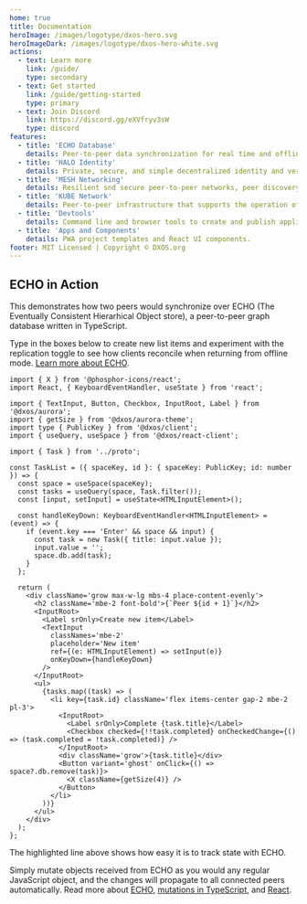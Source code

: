 ```yaml
---
home: true
title: Documentation
heroImage: /images/logotype/dxos-hero.svg
heroImageDark: /images/logotype/dxos-hero-white.svg
actions:
  - text: Learn more
    link: /guide/
    type: secondary
  - text: Get started
    link: /guide/getting-started
    type: primary
  - text: Join Discord
    link: https://discord.gg/eXVfryv3sW
    type: discord
features:
  - title: 'ECHO Database'
    details: Peer-to-peer data synchronization for real time and offline-first applications.
  - title: 'HALO Identity'
    details: Private, secure, and simple decentralized identity and verifiable credentials.
  - title: 'MESH Networking'
    details: Resilient snd secure peer-to-peer networks, peer discovery, NAT traversal.
  - title: 'KUBE Network'
    details: Peer-to-peer infrastructure that supports the operation of the DXOS network.
  - title: 'Devtools'
    details: Command line and browser tools to create and publish applications, and manage KUBE network infrastructure.
  - title: 'Apps and Components'
    details: PWA project templates and React UI components.
footer: MIT Licensed | Copyright © DXOS.org
---
```


## ECHO in Action

This demonstrates how two peers would synchronize over ECHO (The Eventually Consistent Hierarhical Object store), a peer-to-peer graph database written in TypeScript. 

Type in the boxes below to create new list items and experiment with the replication toggle to see how clients reconcile when returning from offline mode. [Learn more about ECHO](/guide/).

```tsx file=../node_modules/@dxos/examples/src/examples/TaskList.tsx#L5-L56 showcase peers=2 controls=fork
import { X } from '@phosphor-icons/react';
import React, { KeyboardEventHandler, useState } from 'react';

import { TextInput, Button, Checkbox, InputRoot, Label } from '@dxos/aurora';
import { getSize } from '@dxos/aurora-theme';
import type { PublicKey } from '@dxos/client';
import { useQuery, useSpace } from '@dxos/react-client';

import { Task } from '../proto';

const TaskList = ({ spaceKey, id }: { spaceKey: PublicKey; id: number }) => {
  const space = useSpace(spaceKey);
  const tasks = useQuery(space, Task.filter());
  const [input, setInput] = useState<HTMLInputElement>();

  const handleKeyDown: KeyboardEventHandler<HTMLInputElement> = (event) => {
    if (event.key === 'Enter' && space && input) {
      const task = new Task({ title: input.value });
      input.value = '';
      space.db.add(task);
    }
  };

  return (
    <div className='grow max-w-lg mbs-4 place-content-evenly'>
      <h2 className='mbe-2 font-bold'>{`Peer ${id + 1}`}</h2>
      <InputRoot>
        <Label srOnly>Create new item</Label>
        <TextInput
          classNames='mbe-2'
          placeholder='New item'
          ref={(e: HTMLInputElement) => setInput(e)}
          onKeyDown={handleKeyDown}
        />
      </InputRoot>
      <ul>
        {tasks.map((task) => (
          <li key={task.id} className='flex items-center gap-2 mbe-2 pl-3'>
            <InputRoot>
              <Label srOnly>Complete {task.title}</Label>
              <Checkbox checked={!!task.completed} onCheckedChange={() => (task.completed = !task.completed)} />
            </InputRoot>
            <div className='grow'>{task.title}</div>
            <Button variant='ghost' onClick={() => space?.db.remove(task)}>
              <X className={getSize(4)} />
            </Button>
          </li>
        ))}
      </ul>
    </div>
  );
};
```

The highlighted line above shows how easy it is to track state with ECHO. 

Simply mutate objects received from ECHO as you would any regular JavaScript object, and the changes will propagate to all connected peers automatically. Read more about [ECHO](/guide/echo/), [mutations in TypeScript](/guide/typescript/mutations/), and [React](/guide/react/mutations/).
